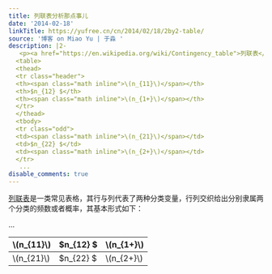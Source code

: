 ```yaml
---
title: 列联表分析那点事儿
date: '2014-02-18'
linkTitle: https://yufree.cn/cn/2014/02/18/2by2-table/
source: '博客 on Miao Yu | 于淼 '
description: |2-
   <p><a href="https://en.wikipedia.org/wiki/Contingency_table">列联表</a>是一类常见表格，其行与列代表了两种分类变量，行列交织给出分别隶属两个分类的频数或者概率，其基本形式如下：</p>
  <table>
  <thead>
  <tr class="header">
  <th><span class="math inline">\(n_{11}\)</span></th>
  <th>$n_{12} $</th>
  <th><span class="math inline">\(n_{1+}\)</span></th>
  </tr>
  </thead>
  <tbody>
  <tr class="odd">
  <td><span class="math inline">\(n_{21}\)</span></td>
  <td>$n_{22} $</td>
  <td><span class="math inline">\(n_{2+}\)</span></td>
  </tr>
   ...
disable_comments: true
---
```

 <p><a href="https://en.wikipedia.org/wiki/Contingency_table">列联表</a>是一类常见表格，其行与列代表了两种分类变量，行列交织给出分别隶属两个分类的频数或者概率，其基本形式如下：</p>
<table>
<thead>
<tr class="header">
<th><span class="math inline">\(n_{11}\)</span></th>
<th>$n_{12} $</th>
<th><span class="math inline">\(n_{1+}\)</span></th>
</tr>
</thead>
<tbody>
<tr class="odd">
<td><span class="math inline">\(n_{21}\)</span></td>
<td>$n_{22} $</td>
<td><span class="math inline">\(n_{2+}\)</span></td>
</tr>
 ...